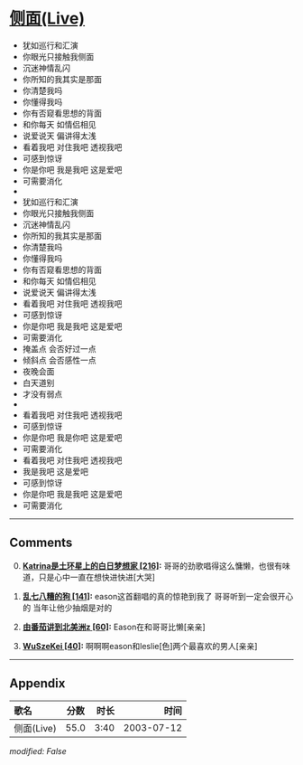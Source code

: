 # [侧面(Live)](https://music.163.com/song?id=31234185)

* 犹如巡行和汇演
* 你眼光只接触我侧面
* 沉迷神情乱闪
* 你所知的我其实是那面
* 你清楚我吗
* 你懂得我吗
* 你有否窥看思想的背面
* 和你每天 如情侣相见
* 说爱说天 偏讲得太浅
* 看着我吧 对住我吧 透视我吧
* 可感到惊讶
* 你是你吧 我是我吧 这是爱吧
* 可需要消化
* 
* 犹如巡行和汇演
* 你眼光只接触我侧面
* 沉迷神情乱闪
* 你所知的我其实是那面
* 你清楚我吗
* 你懂得我吗
* 你有否窥看思想的背面
* 和你每天 如情侣相见
* 说爱说天 偏讲得太浅
* 看着我吧 对住我吧 透视我吧
* 可感到惊讶
* 你是你吧 我是我吧 这是爱吧
* 可需要消化
* 掩盖点 会否好过一点
* 倾斜点 会否感性一点
* 夜晚会面
* 白天道别
* 才没有弱点
* 
* 看着我吧 对住我吧 透视我吧
* 可感到惊讶
* 你是你吧 我是你吧 这是爱吧
* 可需要消化
* 看着我吧 对住我吧 透视我吧
* 我是我吧 这是爱吧
* 可感到惊讶
* 你是你吧 我是我吧 这是爱吧
* 可需要消化


---

## Comments
0. **[Katrina是土环星上的白日梦想家 \[216\]](https://music.163.com/#/user/home?id=252923574):** 哥哥的劲歌唱得这么慵懒，也很有味道，只是心中一直在想快进快进[大哭]

1. **[乱七八糟的狗 \[141\]](https://music.163.com/#/user/home?id=304485897):** eason这首翻唱的真的惊艳到我了  哥哥听到一定会很开心的  当年让他少抽烟是对的

2. **[由番茄讲到北美洲z \[60\]](https://music.163.com/#/user/home?id=287393579):** Eason在和哥哥比懒[亲亲]

3. **[WuSzeKei \[40\]](https://music.163.com/#/user/home?id=48851245):** 啊啊啊eason和leslie[色]两个最喜欢的男人[亲亲]



---

## Appendix

|歌名|分数|时长|时间|
|:---|:---:|---:|---:|
|侧面(Live)|55.0|3:40|2003-07-12

*modified: False*